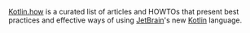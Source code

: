 ﻿
[Kotlin.how](http://kotlin.how) is a curated list of articles and HOWTOs that present best practices and effective ways of using [JetBrain](https://www.jetbrains.com/)'s new [Kotlin](https://kotlinlang.org/) language.
